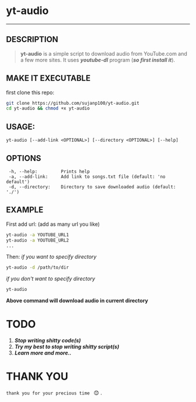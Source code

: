 # yt-audio
---
## DESCRIPTION
> **yt-audio** is a simple script to download audio from YouTube.com and a few more sites. It uses **_youtube-dl_** program (**_so first install it_**).
## MAKE IT EXECUTABLE
first clone this repo:
```bash
git clone https://github.com/sujanp100/yt-audio.git
cd yt-audio && chmod +x yt-audio
```

## USAGE:
```
yt-audio [--add-link <OPTIONAL>] [--directory <OPTIONAL>] [--help]
```
## OPTIONS
```
 -h, --help:         Prints help
 -a, --add-link:     Add link to songs.txt file (default: 'no default')
 -d, --directory:    Directory to save downloaded audio (default: './')	
```
## EXAMPLE
First add url: (add as many url you like)
```bash
yt-audio -a YOUTUBE_URL1
yt-audio -a YOUTUBE_URL2
...
```
Then:
_if you want to specify directory_
```bash
yt-audio -d /path/to/dir
```
_if you don't want to specify directory_
```bash
yt-audio
```
**Above command will download audio in current directory**
# TODO
1. **_Stop writing shitty code(s)_**
2. **_Try my best to stop writing shitty script(s)_**
3. **_Learn more and more.._**
# THANK YOU
`thank you for your precious time ` :blush: .
